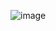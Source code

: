 ![image](https://user-images.githubusercontent.com/94226778/170860976-2b59b65a-1428-4b41-a8f0-8d4b3740b8c7.png)

